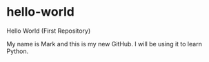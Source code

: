 # hello-world
Hello World (First Repository)

My name is Mark and this is my new GitHub. I will be using it to learn Python.
